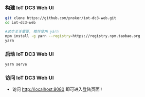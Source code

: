 ### 构建 IoT DC3 Web UI

```bash
git clone https://github.com/pnoker/iot-dc3-web.git
cd iot-dc3-web

#这步至关重要, 推荐使用 yarn
npm install -g yarn --registry=https://registry.npm.taobao.org
yarn
```



### 启动 IoT DC3 Web UI


```bash
yarn serve
```



### 访问 IoT DC3 Web UI

- 访问 [http://localhost:8080](http://localhost:8080) 即可进入登陆页面！